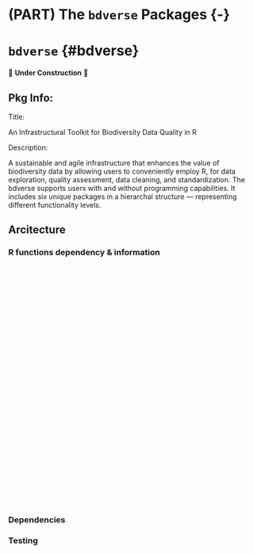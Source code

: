 #  (PART) The `bdverse` Packages {-}
 <!-- PART 1: bdverse Packages -->
 
# `bdverse` {#bdverse}

🚧 **Under Construction** 🚧

## Pkg Info:

Title:

An Infrastructural Toolkit for Biodiversity Data Quality in R

Description:

A sustainable and agile infrastructure that enhances the value of biodiversity data by allowing users to conveniently employ R, for data exploration, quality assessment, data cleaning, and standardization. The bdverse supports users with and without programming capabilities. It includes six unique packages in a hierarchal structure — representing different functionality levels.


## Arcitecture

### R functions dependency & information 

<!--html_preserve--><div id="htmlwidget-ce02f4e1a87d2b4b9067" style="width:100%;height:480px;" class="visNetwork html-widget"></div>
<script type="application/json" data-for="htmlwidget-ce02f4e1a87d2b4b9067">{"x":{"nodes":{"node":[".onAttach","bd_citation","bd_dependencies","bd_packages","bdverse_app","core_unloaded","is_attached","msg","package_version","same_library","text_col"],"type":["function","function","function","function","function","function","function","function","function","function","function"],"isExported":["No","Yes","Yes","Yes","Yes","No","No","No","No","No","No"],"id":[".onAttach","bd_citation","bd_dependencies","bd_packages","bdverse_app","core_unloaded","is_attached","msg","package_version","same_library","text_col"],"label":[".onAttach","bd_citation","bd_dependencies","bd_packages","bdverse_app","core_unloaded","is_attached","msg","package_version","same_library","text_col"],"x":[-0.333333333333333,0,0.333333333333333,0.666666666666667,1,-1,-0.666666666666667,-0.333333333333333,0,0.333333333333333,-0.333333333333333],"y":[1,1,1,1,1,0,0,0,0,0,-1],"shadow":[true,true,true,true,true,true,true,true,true,true,true],"Function Name":[".onAttach","bd_citation","bd_dependencies","bd_packages","bdverse_app","core_unloaded","is_attached","msg","package_version","same_library","text_col"],"functionCode":["https://github.com/bd-R/bdverse/tree/dev/R/zzz.R#L6","https://github.com/bd-R/bdverse/tree/dev/R/dependencies.R#L91","https://github.com/bd-R/bdverse/tree/dev/R/dependencies.R#L11","https://github.com/bd-R/bdverse/tree/dev/R/dependencies.R#L184","https://github.com/bd-R/bdverse/tree/dev/R/launcher.R#L17","https://github.com/bd-R/bdverse/tree/dev/R/zzz.R#L55","https://github.com/bd-R/bdverse/tree/dev/R/zzz.R#L77","https://github.com/bd-R/bdverse/tree/dev/R/zzz.R#L81","https://github.com/bd-R/bdverse/tree/dev/R/zzz.R#L60","https://github.com/bd-R/bdverse/tree/dev/R/zzz.R#L69","https://github.com/bd-R/bdverse/tree/dev/R/zzz.R#L91"],"functionTitle":[null,"Create citations for all dependencies of bdverse","List all dependencies of bdverse","List all packages available in bdverse","Launch bdverse App Suite Launcher",null,null,null,null,null,null],"functionDescription":[null,"Create citations for all dependencies of bdverse\n","List all dependencies of bdverse\n","List all packages available in bdverse\n","Launch bdverse App Suite Launcher\n",null,null,null,null,null,null],"title":["<p><b>.onAttach<\/b><br><b>Title<\/b>: NA<br><b>Description<\/b>: NA<br><b>Exported<\/b>: No<br><a href=https://github.com/bd-R/bdverse/tree/dev/R/zzz.R#L6\">Function Code<\/a><\/p>","<p><b>bd_citation<\/b><br><b>Title<\/b>: Create citations for all dependencies of bdverse<br><b>Description<\/b>: Create citations for all dependencies of bdverse\n<br><b>Exported<\/b>: Yes<br><a href=https://github.com/bd-R/bdverse/tree/dev/R/dependencies.R#L91\">Function Code<\/a><\/p>","<p><b>bd_dependencies<\/b><br><b>Title<\/b>: List all dependencies of bdverse<br><b>Description<\/b>: List all dependencies of bdverse\n<br><b>Exported<\/b>: Yes<br><a href=https://github.com/bd-R/bdverse/tree/dev/R/dependencies.R#L11\">Function Code<\/a><\/p>","<p><b>bd_packages<\/b><br><b>Title<\/b>: List all packages available in bdverse<br><b>Description<\/b>: List all packages available in bdverse\n<br><b>Exported<\/b>: Yes<br><a href=https://github.com/bd-R/bdverse/tree/dev/R/dependencies.R#L184\">Function Code<\/a><\/p>","<p><b>bdverse_app<\/b><br><b>Title<\/b>: Launch bdverse App Suite Launcher<br><b>Description<\/b>: Launch bdverse App Suite Launcher\n<br><b>Exported<\/b>: Yes<br><a href=https://github.com/bd-R/bdverse/tree/dev/R/launcher.R#L17\">Function Code<\/a><\/p>","<p><b>core_unloaded<\/b><br><b>Title<\/b>: NA<br><b>Description<\/b>: NA<br><b>Exported<\/b>: No<br><a href=https://github.com/bd-R/bdverse/tree/dev/R/zzz.R#L55\">Function Code<\/a><\/p>","<p><b>is_attached<\/b><br><b>Title<\/b>: NA<br><b>Description<\/b>: NA<br><b>Exported<\/b>: No<br><a href=https://github.com/bd-R/bdverse/tree/dev/R/zzz.R#L77\">Function Code<\/a><\/p>","<p><b>msg<\/b><br><b>Title<\/b>: NA<br><b>Description<\/b>: NA<br><b>Exported<\/b>: No<br><a href=https://github.com/bd-R/bdverse/tree/dev/R/zzz.R#L81\">Function Code<\/a><\/p>","<p><b>package_version<\/b><br><b>Title<\/b>: NA<br><b>Description<\/b>: NA<br><b>Exported<\/b>: No<br><a href=https://github.com/bd-R/bdverse/tree/dev/R/zzz.R#L60\">Function Code<\/a><\/p>","<p><b>same_library<\/b><br><b>Title<\/b>: NA<br><b>Description<\/b>: NA<br><b>Exported<\/b>: No<br><a href=https://github.com/bd-R/bdverse/tree/dev/R/zzz.R#L69\">Function Code<\/a><\/p>","<p><b>text_col<\/b><br><b>Title<\/b>: NA<br><b>Description<\/b>: NA<br><b>Exported<\/b>: No<br><a href=https://github.com/bd-R/bdverse/tree/dev/R/zzz.R#L91\">Function Code<\/a><\/p>"]},"edges":{"SOURCE":[".onAttach",".onAttach",".onAttach",".onAttach",".onAttach","msg"],"TARGET":["core_unloaded","is_attached","msg","package_version","same_library","text_col"],"from":[".onAttach",".onAttach",".onAttach",".onAttach",".onAttach","msg"],"to":["core_unloaded","is_attached","msg","package_version","same_library","text_col"],"color":["#598392","#598392","#598392","#598392","#598392","#598392"],"shadow":[true,true,true,true,true,true],"arrows":["from","from","from","from","from","from"]},"nodesToDataframe":true,"edgesToDataframe":true,"options":{"width":"100%","height":"100%","nodes":{"shape":"dot","color":{"background":"#7b9db7","border":"#01161e","highlight":"#265b6d","hover":"#265b6d"},"font":{"size":"16","face":"tahoma","background":"rgba(255,254,249,0.62)"}},"manipulation":{"enabled":false},"edges":{"color":{"color":"#255b59","hover":"#255b59","highlight":"#162e33","inherit":false}},"interaction":{"hover":true},"layout":{"hierarchical":{"enabled":true,"direction":"DU"},"randomSeed":12}},"groups":null,"width":"100%","height":null,"idselection":{"enabled":false,"style":"width: 150px; height: 26px","useLabels":true,"main":"Select by id"},"byselection":{"enabled":true,"style":"width: 200px;\n                                          height: 26px;\n                                          background: #f8f8f8;\n                                          color: #;\n                                          border:none;\n                                          outline:none;","multiple":false,"hideColor":"rgba(200,200,200,0.5)","highlight":false,"variable":"Function Name","main":"Select by Function Name","values":[".onAttach","bd_citation","bd_dependencies","bd_packages","bdverse_app","core_unloaded","is_attached","msg","package_version","same_library","text_col"]},"main":null,"submain":null,"footer":null,"background":"rgba(0, 0, 0, 0)","tooltipStay":300,"tooltipStyle":"position: fixed;visibility:hidden;padding: 5px;white-space: nowrap;font-family: verdana;font-size:14px;font-color:#000000;background-color: #f5f4ed;-moz-border-radius: 3px;-webkit-border-radius: 3px;border-radius: 3px;border: 1px solid #808074;box-shadow: 3px 3px 10px rgba(0, 0, 0, 0.2);","highlight":{"enabled":true,"hoverNearest":true,"degree":2,"algorithm":"all","hideColor":"rgba(200,200,200,0.5)","labelOnly":true},"collapse":{"enabled":false,"fit":false,"resetHighlight":true,"clusterOptions":null,"keepCoord":true,"labelSuffix":"(cluster)"}},"evals":[],"jsHooks":[]}</script><!--/html_preserve--><!--html_preserve--><div id="htmlwidget-acc703ee00e6bd263312" style="width:100%;height:auto;" class="datatables html-widget"></div>
<script type="application/json" data-for="htmlwidget-acc703ee00e6bd263312">{"x":{"filter":"none","data":[["1","2","3","4","5","6","7","8","9","10","11"],[".onAttach","bd_citation","bd_dependencies","bd_packages","bdverse_app","core_unloaded","is_attached","msg","package_version","same_library","text_col"],[null,"Create citations for all dependencies of bdverse","List all dependencies of bdverse","List all packages available in bdverse","Launch bdverse App Suite Launcher",null,null,null,null,null,null],[null,"Create citations for all dependencies of bdverse\n","List all dependencies of bdverse\n","List all packages available in bdverse\n","Launch bdverse App Suite Launcher\n",null,null,null,null,null,null],["No","Yes","Yes","Yes","Yes","No","No","No","No","No","No"],["<a href=\"https://github.com/bd-R/bdverse/tree/dev/R/zzz.R#L6\">Function Code<\/a>","<a href=\"https://github.com/bd-R/bdverse/tree/dev/R/dependencies.R#L91\">Function Code<\/a>","<a href=\"https://github.com/bd-R/bdverse/tree/dev/R/dependencies.R#L11\">Function Code<\/a>","<a href=\"https://github.com/bd-R/bdverse/tree/dev/R/dependencies.R#L184\">Function Code<\/a>","<a href=\"https://github.com/bd-R/bdverse/tree/dev/R/launcher.R#L17\">Function Code<\/a>","<a href=\"https://github.com/bd-R/bdverse/tree/dev/R/zzz.R#L55\">Function Code<\/a>","<a href=\"https://github.com/bd-R/bdverse/tree/dev/R/zzz.R#L77\">Function Code<\/a>","<a href=\"https://github.com/bd-R/bdverse/tree/dev/R/zzz.R#L81\">Function Code<\/a>","<a href=\"https://github.com/bd-R/bdverse/tree/dev/R/zzz.R#L60\">Function Code<\/a>","<a href=\"https://github.com/bd-R/bdverse/tree/dev/R/zzz.R#L69\">Function Code<\/a>","<a href=\"https://github.com/bd-R/bdverse/tree/dev/R/zzz.R#L91\">Function Code<\/a>"]],"container":"<table class=\"display\">\n  <thead>\n    <tr>\n      <th> <\/th>\n      <th>Function Name<\/th>\n      <th>Function Title<\/th>\n      <th>Function Description<\/th>\n      <th>Is Exported<\/th>\n      <th>Link to Code<\/th>\n    <\/tr>\n  <\/thead>\n<\/table>","options":{"pageLength":20,"order":[],"autoWidth":false,"orderClasses":false,"columnDefs":[{"orderable":false,"targets":0}],"lengthMenu":[10,20,25,50,100]}},"evals":[],"jsHooks":[]}</script><!--/html_preserve-->

### Dependencies

<!-- # ```{r echo=FALSE, eval=TRUE, message=FALSE, warning=FALSE} -->
<!-- # library(pkgnet) -->
<!-- # library(magrittr) -->
<!-- # knitr::opts_chunk$set( -->
<!-- #     echo = FALSE -->
<!-- #     , warning=FALSE -->
<!-- #     , out.width='100%' -->
<!-- # ) -->
<!-- # pkgnet:::silence_logger() -->
<!-- #  -->
<!-- # reporters <- list(DependencyReporter$new()) -->
<!-- #  -->
<!-- # reporters <- lapply( -->
<!-- #           X = reporters -->
<!-- #           , FUN = function(reporter){ -->
<!-- #               reporter$set_package(pkg_name = "bdverse") -->
<!-- #               return(reporter$nodes) -->
<!-- #           } -->
<!-- #       ) -->
<!-- #  -->
<!-- # reporters$nodes -->
<!-- # reporters$nodes %>% DT::datatable(escape = FALSE,  -->
<!-- #                                  options = list("pageLength" = 30, -->
<!-- #                                                 order = list(list(4, 'desc')))) -->
<!-- #  -->
<!-- # ``` -->

### Testing
